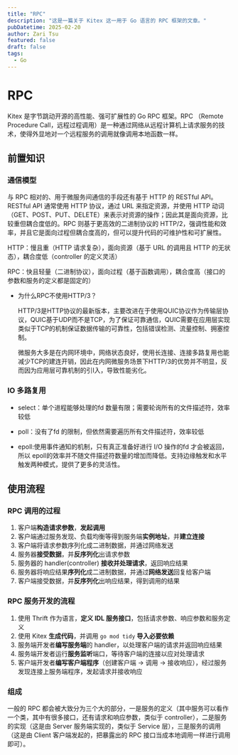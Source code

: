 ```yaml
---
title: "RPC"
description: "这是一篇关于 Kitex 这一用于 Go 语言的 RPC 框架的文章。"
pubDatetime: 2025-02-20
author: Zari Tsu
featured: false
draft: false
tags:
  - Go
---
```


# RPC

Kitex 是字节跳动开源的高性能、强可扩展性的 Go RPC 框架。RPC （Remote Procedure Call，远程过程调用）是一种通过网络从远程计算机上请求服务的技术，使得外显地对一个远程服务的调用就像调用本地函数一样。

## 前置知识

### 通信模型

与 RPC 相对的、用于微服务间通信的手段还有基于 HTTP 的 RESTful API。RESTful API 通常使用 HTTP 协议，通过 URL 来指定资源，并使用 HTTP 动词（GET、POST、PUT、DELETE）来表示对资源的操作；因此其是面向资源，比较重但耦合度低的。RPC 则基于更高效的二进制协议的 HTTP/2，强调性能和效率，并且它是面向过程但耦合度高的，但可以提升代码的可维护性和可扩展性。

HTTP：慢且重（HTTP 请求复杂），面向资源（基于 URL 的调用且 HTTP 的无状态），耦合度低（controller 的定义灵活）

RPC：快且轻量（二进制协议），面向过程（基于函数调用），耦合度高（接口的参数和服务的定义都是固定的）

- 为什么RPC不使用HTTP/3？

  HTTP/3是HTTP协议的最新版本，主要改进在于使用QUIC协议作为传输层协议，QUIC基于UDP而不是TCP，为了保证可靠通信，QUIC需要在应用层实现类似于TCP的机制保证数据传输的可靠性，包括错误检测、流量控制、拥塞控制。

  微服务大多是在内网环境中，网络状态良好，使用长连接、连接多路复用也能减少TCP的建连开销，因此在内网微服务场景下HTTP/3的优势并不明显，反而因为应用层可靠机制的引I入，导致性能劣化。

### IO 多路复用

- select：单个进程能够处理的fd 数量有限；需要轮询所有的文件描述符，效率较低

- poll：没有了fd 的限制，但依然需要遍历所有文件描述符，效率较低

- epoll:使用事件通知的机制，只有真正准备好进行 I/O 操作的fd 才会被返回，所以 epoll的效率并不随文件描述符数量的增加而降低。支持边缘触发和水平触发两种模式，提供了更多的灵活性。

## 使用流程

### RPC 调用的过程

1. 客户端**构造请求参数**，**发起调用**
2. 客户端通过服务发现、负载均衡等得到服务端**实例地址**，并**建立连接**
3. 客户端将请求参数序列化成二进制数据，并通过网络发送
4. 服务器**接受数据**，并**反序列化**出请求参数
5. 服务器的 handler(controller) **接收并处理请求**，返回响应结果
6. 服务器将响应结果**序列化**成二进制数据，并通过**网络发送**回复给客户端
7. 客户端接受数据，并**反序列化**出响应结果，得到调用的结果

### RPC 服务开发的流程

1. 使用 Thrift 作为语言，**定义 IDL 服务接口**，包括请求参数、响应参数和服务定义
2. 使用 Kitex **生成代码**，并调用 `go mod tidy` **导入必要依赖**
3. 服务端开发者**编写服务端**的 handler，以处理客户端的请求并返回响应结果
4. 服务端开发者运行**服务监听**端口，等待客户端的连接以应对处理请求
5. 客户端开发者**编写客户端程序**（创建客户端 -> 调用 -> 接收响应），经过服务发现连接上服务端程序，发起请求并接收响应

### 组成

一般的 RPC 都会被大致分为三个大的部分，一是服务的定义（其中服务可以看作一个类，其中有很多接口，还有请求和响应参数，类似于 controller），二是服务的实现（这是由 Server 服务端实现的，类似于 Service 层），三是服务的调用（这是由 Client 客户端发起的，把暴露出的 RPC 接口当成本地调用一样进行调用即可）。

